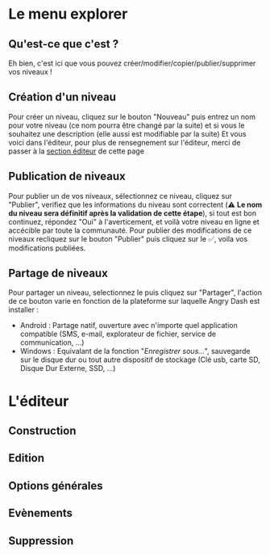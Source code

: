 <!-- TITLE: 4.2. Explorer -->
<!-- SUBTITLE: Le menu explorer, l'éditeur, attention gros chapitre :) -->

# Le menu explorer
## Qu'est-ce que c'est ?
Eh bien, c'est ici que vous pouvez créer/modifier/copier/publier/supprimer vos niveaux !

## Création d'un niveau
Pour créer un niveau, cliquez sur le bouton "Nouveau" puis entrez un nom pour votre niveau (ce nom pourra être changé par la suite) et si vous le souhaitez une description (elle aussi est modifiable par la suite)
Et vous voici dans l'éditeur, pour plus de rensegnement sur l'éditeur, merci de passer à la [section éditeur](#lediteur) de cette page

## Publication de niveaux
Pour publier un de vos niveaux, sélectionnez ce niveau, cliquez sur "Publier", verifiez que les informations du niveau sont correctent (:warning: **Le nom du niveau sera définitif après la validation de cette étape**), si tout est bon continuez, répondez "Oui" à l'averticement, et voilà votre niveau en ligne et accécible par toute la communauté. Pour publier des modifications de ce niveaux recliquez sur le bouton "Publier" puis cliquez sur le  :white_check_mark:, voila vos modifications publiées.

## Partage de niveaux
Pour partager un niveau, selectionnez le puis cliquez sur "Partager", l'action de ce bouton varie en fonction de la plateforme sur laquelle Angry Dash est installer :
* Android : Partage natif, ouverture avec n'importe quel application compatible (SMS, e-mail, explorateur de fichier, service de communication, ...)
* Windows : Equivalant de la fonction "*Enregistrer sous...*", sauvegarde sur le disque dur ou tout autre dispositif de stockage (Clé usb, carte SD, Disque Dur Externe, SSD, ...)

# L'éditeur
## Construction

## Edition

## Options générales

## Evènements

## Suppression